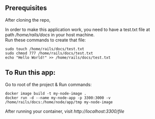 ## Prerequisites
After cloning the repo,

In order to make this application work, you need to have a test.txt file at path */home/rails/docs* in your host machine.  
Run these commands to create that file:  
``` 
sudo touch /home/rails/docs/test.txt  
sudo chmod 777 /home/rails/docs/test.txt  
echo "Hello World!" >> /home/rails/docs/test.txt  
```

## To Run this app:  
Go to root of the project & 
Run commands:

```
docker image build -t my-node-image .  
docker run -d --name my-node-app -p 3300:3000 -v /home/rails/docs:/home/node/app/tmp my-node-image
```


After running your container, visit *http://localhost:3300/file*